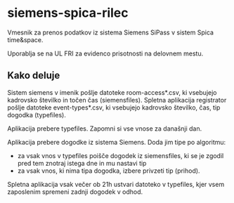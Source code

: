 # siemens-spica-rilec

Vmesnik za prenos podatkov iz sistema Siemens SiPass v sistem Spica time&space.

Uporablja se na UL FRI za evidenco prisotnosti na delovnem mestu.

## Kako deluje

Sistem siemens v imenik pošlje datoteke room-access\*.csv, ki vsebujejo kadrovsko številko in točen čas (siemensfiles).
Spletna aplikacija registrator pošlje datoteke event-types\*.csv, ki vsebujejo kadrovsko številko, čas, tip dogodka (typefiles).

Aplikacija prebere typefiles. Zapomni si vse vnose za današnji dan.

Aplikacija prebere dogodke iz sistema Siemens. Doda jim tipe po algoritmu:
  - za vsak vnos v typefiles poišče dogodek iz siemensfiles, ki se je zgodil pred tem znotraj istega dne in mu nastavi tip
  - za vsak vnos, ki nima tipa dogodka, izbere privzeti tip (prihod).

Spletna aplikacija vsak večer ob 21h ustvari datoteko v typefiles, kjer vsem zaposlenim spremeni zadnji dogodek v odhod.


